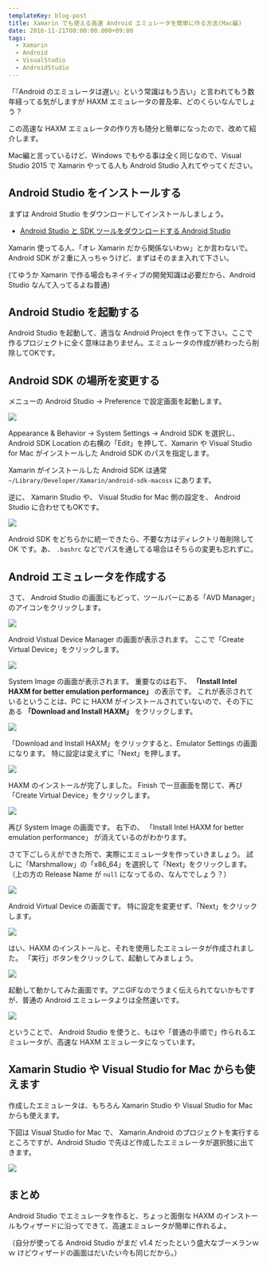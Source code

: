 ```yaml
---
templateKey: blog-post
title: Xamarin でも使える高速 Android エミュレータを簡単に作る方法(Mac編)
date: 2016-11-21T00:00:00.000+09:00
tags:
  - Xamarin
  - Android
  - VisualStudio
  - AndroidStudio
---
```

「『Android のエミュレータは遅い』という常識はもう古い」と言われてもう数年経ってる気がしますが HAXM エミュレータの普及率、どのくらいなんでしょう？

<!--more-->

この高速な HAXM エミュレータの作り方も随分と簡単になったので、改めて紹介します。

Mac編と言っているけど、Windows でもやる事は全く同じなので、Visual Studio 2015 で Xamarin やってる人も Android Studio 入れてやってください。

## Android Studio をインストールする

まずは Android Studio をダウンロードしてインストールしましょう。

* [Android Studio と SDK ツールをダウンロードする Android Studio](https://developer.android.com/studio/index.html?hl=ja)

Xamarin 使ってる人、「オレ Xamarin だから関係ないわｗ」とか言わないで。
Android SDK が２重に入っちゃうけど、まずはそのまま入れて下さい。

(てゆうか Xamarin で作る場合もネイティブの開発知識は必要だから、Android Studio なんて入ってるよね普通)

## Android Studio を起動する

Android Studio を起動して、適当な Android Project を作って下さい。ここで作るプロジェクトに全く意味はありません。エミュレータの作成が終わったら削除してOKです。

## Android SDK の場所を変更する

メニューの Android Studio -> Preference で設定画面を起動します。

![](/img/posts/making_android_haxm_emulator_01.png)

Appearance & Behavior -> System Settings -> Android SDK を選択し、Android SDK Location の右横の「Edit」を押して、Xamarin や Visual Studio for Mac がインストールした Android SDK のパスを指定します。

Xamarin がインストールした Android SDK は通常 ``~/Library/Developer/Xamarin/android-sdk-macosx`` にあります。

逆に、 Xamarin Studio や、 Visual Studio for Mac 側の設定を、 Android Studio に合わせてもOKです。

![](/img/posts/making_android_haxm_emulator_02.png)

Android SDK をどちらかに統一できたら、不要な方はディレクトリ毎削除して OK です。あ、 ``.bashrc`` などでパスを通してる場合はそちらの変更も忘れずに。

## Android エミュレータを作成する

さて、 Android Studio の画面にもどって、ツールバーにある「AVD Manager」のアイコンをクリックします。

![](/img/posts/making_android_haxm_emulator_a.png)

Android Vistual Device Manager の画面が表示されます。
ここで「Create Virtual Device」をクリックします。

![](/img/posts/making_android_haxm_emulator_b.png)

System Image の画面が表示されます。
重要なのは右下、 **「Install Intel HAXM for better emulation performance」** の表示です。
これが表示されているということは、PC に HAXM がインストールされていないので、その下にある **「Download and Install HAXM」** をクリックします。

![](/img/posts/making_android_haxm_emulator_c.png)

「Download and Install HAXM」をクリックすると、Emulator Settings の画面になります。
特に設定は変えずに「Next」を押します。

![](/img/posts/making_android_haxm_emulator_d.png)

HAXM のインストールが完了しました。
Finish で一旦画面を閉じて、再び「Create Virtual Device」をクリックします。

![](/img/posts/making_android_haxm_emulator_e.png)

再び System Image の画面です。
右下の、 「Install Intel HAXM for better emulation performance」 が消えているのがわかります。

さて下ごしらえができた所で、実際にエミュレータを作っていきましょう。
試しに「Marshmallow」の「x86_64」を選択して「Next」をクリックします。
（上の方の Release Name が ``null`` になってるの、なんででしょう？）

![](/img/posts/making_android_haxm_emulator_f.png)

Android Virtual Device の画面です。
特に設定を変更せず、「Next」をクリックします。

![](/img/posts/making_android_haxm_emulator_g.png)

はい、HAXM のインストールと、それを使用したエミュレータが作成されました。
「実行」ボタンをクリックして、起動してみましょう。

![](/img/posts/making_android_haxm_emulator_h.png)

起動して動かしてみた画面です。アニGIFなのでうまく伝えられてないかもですが、普通の Android エミュレータよりは全然速いです。

![](/img/posts/making_android_haxm_emulator_03.gif)

ということで、 Android Studio を使うと、もはや「普通の手順で」作られるエミュレータが、高速な HAXM エミュレータになっています。

## Xamarin Studio や Visual Studio for Mac からも使えます

作成したエミュレータは、もちろん Xamarin Studio や Visual Studio for Mac からも使えます。

下図は Visual Studio for Mac で、 Xamarin.Android のプロジェクトを実行するところですが、Android Studio で先ほど作成したエミュレータが選択肢に出てきます。

![](/img/posts/making_android_haxm_emulator_i.png)

## まとめ

Android Studio でエミュレータを作ると、ちょっと面倒な HAXM のインストールもウィザードに沿ってできて、高速エミュレータが簡単に作れるよ。

（自分が使ってる Android Studio がまだ v1.4 だったという盛大なブーメランｗｗ けどウィザードの画面はだいたい今も同じだから。）